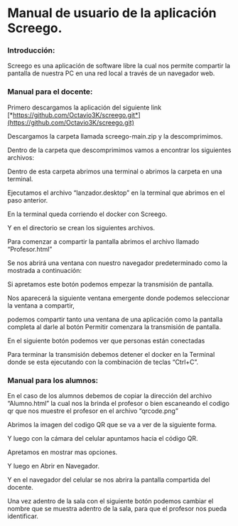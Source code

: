 <span id="anchor"></span>Manual de usuario de la aplicación Screego.
====================================================================

### <span id="anchor-1"></span>Introducción:

Screego es una aplicación de software libre la cual nos permite
compartir la pantalla de nuestra PC en una red local a través de un
navegador web.

### <span id="anchor-2"></span>Manual para el docente:

Primero descargamos la aplicación del siguiente link
[*https://github.com/Octavio3K/screego.git*](https://github.com/Octavio3K/screego.git)

Descargamos la carpeta llamada screego-main.zip y la descomprimimos.

Dentro de la carpeta que descomprimimos vamos a encontrar los siguientes
archivos:

Dentro de esta carpeta abrimos una terminal o abrimos la carpeta en una
terminal.

Ejecutamos el archivo “lanzador.desktop” en la terminal que abrimos en
el paso anterior.

En la terminal queda corriendo el docker con Screego.

Y en el directorio se crean los siguientes archivos.

Para comenzar a compartir la pantalla abrimos el archivo llamado
“Profesor.html”

Se nos abrirá una ventana con nuestro navegador predeterminado como la
mostrada a continuación:

Si apretamos este botón podemos empezar la transmisión de pantalla.

Nos aparecerá la siguiente ventana emergente donde podemos seleccionar
la ventana a compartir,

podemos compartir tanto una ventana de una aplicación como la pantalla
completa al darle al botón Permitir comenzara la transmisión de
pantalla.

En el siguiente botón podemos ver que personas están conectadas

Para terminar la transmisión debemos detener el docker en la Terminal
donde se esta ejecutando con la combinación de teclas “Ctrl+C”.

### <span id="anchor-3"></span>Manual para los alumnos:

En el caso de los alumnos debemos de copiar la dirección del archivo
“Alumno.html” la cual nos la brinda el profesor o bien escaneando el
codigo qr que nos muestre el profesor en el archivo “qrcode.png”

Abrimos la imagen del codigo QR que se va a ver de la siguiente forma.

Y luego con la cámara del celular apuntamos hacia el código QR.

Apretamos en mostrar mas opciones.

Y luego en Abrir en Navegador.

Y en el navegador del celular se nos abrira la pantalla compartida del
docente.

Una vez adentro de la sala con el siguiente botón podemos cambiar el
nombre que se muestra adentro de la sala, para que el profesor nos pueda
identificar.
